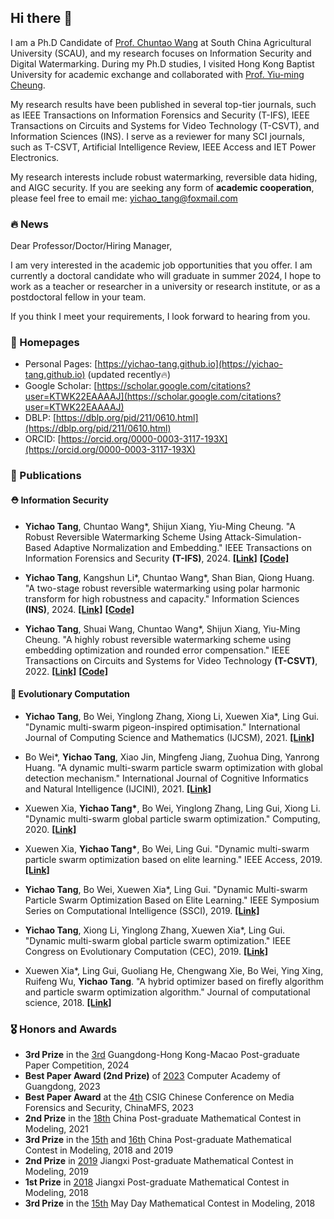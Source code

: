 ## Hi there 👋

I am a Ph.D Candidate of [Prof. Chuntao Wang](https://www.scholat.com/wangchuntao) at South China Agricultural University (SCAU), and my research focuses on Information Security and Digital Watermarking. During my Ph.D studies, I visited Hong Kong Baptist University for academic exchange and collaborated with [Prof. Yiu-ming Cheung](https://www.comp.hkbu.edu.hk/~ymc).

My research results have been published in several top-tier journals, such as IEEE Transactions on Information Forensics and Security (T-IFS), IEEE Transactions on Circuits and Systems for Video Technology (T-CSVT), and Information Sciences (INS). I serve as a reviewer for many SCI journals, such as T-CSVT, Artificial Intelligence Review, IEEE Access and IET Power Electronics.

My research interests include robust watermarking, reversible data hiding, and AIGC security. If you are seeking any form of **academic cooperation**, please feel free to email me: [yichao_tang@foxmail.com](mailto:yichao_tang@foxmail.com)

### 🔥 News

Dear Professor/Doctor/Hiring Manager, 

I am very interested in the academic job opportunities that you offer. I am currently a doctoral candidate who will graduate in summer 2024, I hope to work as a teacher or researcher in a university or research institute, or as a postdoctoral fellow in your team. 

If you think I meet your requirements, I look forward to hearing from you.

### 📎 Homepages

- Personal Pages: [https://yichao-tang.github.io](https://yichao-tang.github.io) (updated recently🔥)
- Google Scholar: [https://scholar.google.com/citations?user=KTWK22EAAAAJ](https://scholar.google.com/citations?user=KTWK22EAAAAJ)
- DBLP: [https://dblp.org/pid/211/0610.html](https://dblp.org/pid/211/0610.html)
- ORCID: [https://orcid.org/0000-0003-3117-193X](https://orcid.org/0000-0003-3117-193X)

### 📝 Publications

#### ⛑ Information Security

- **Yichao Tang**, Chuntao Wang*, Shijun Xiang, Yiu-Ming Cheung. "A Robust Reversible Watermarking Scheme Using Attack-Simulation-Based Adaptive Normalization and Embedding." IEEE Transactions on Information Forensics and Security **(T-IFS)**, 2024. [**[Link]**](https://ieeexplore.ieee.org/document/10458701) [**[Code]**](https://github.com/yichao-tang/STDM-RRW)

- **Yichao Tang**, Kangshun Li\*, Chuntao Wang\*, Shan Bian, Qiong Huang. "A two-stage robust reversible watermarking using polar harmonic transform for high robustness and capacity." Information Sciences **(INS)**, 2024. [**[Link]**](https://www.sciencedirect.com/science/article/abs/pii/S0020025523013713) [**[Code]**](https://github.com/yichao-tang/PHT-RRW)

- **Yichao Tang**, Shuai Wang, Chuntao Wang*, Shijun Xiang, Yiu-Ming Cheung. "A highly robust reversible watermarking scheme using embedding optimization and rounded error compensation." IEEE Transactions on Circuits and Systems for Video Technology **(T-CSVT)**, 2022. [**[Link]**](https://ieeexplore.ieee.org/document/9928284/) [**[Code]**](https://github.com/yichao-tang/PZMs-RRW)

#### 🧮 Evolutionary Computation

- **Yichao Tang**, Bo Wei, Yinglong Zhang, Xiong Li, Xuewen Xia*, Ling Gui. "Dynamic multi-swarm pigeon-inspired optimisation." International Journal of Computing Science and Mathematics (IJCSM), 2021. [**[Link]**](https://www.inderscienceonline.com/doi/abs/10.1504/IJCSM.2021.116762)

- Bo Wei*, **Yichao Tang**, Xiao Jin, Mingfeng Jiang, Zuohua Ding, Yanrong Huang. "A dynamic multi-swarm particle swarm optimization with global detection mechanism." International Journal of Cognitive Informatics and Natural Intelligence (IJCINI), 2021. [**[Link]**](https://www.igi-global.com/article/a-dynamic-multi-swarm-particle-swarm-optimization-with-global-detection-mechanism/294566)

- Xuewen Xia, **Yichao Tang\***, Bo Wei, Yinglong Zhang, Ling Gui, Xiong Li. "Dynamic multi-swarm global particle swarm optimization." Computing, 2020. [**[Link]**](https://link.springer.com/article/10.1007/s00607-019-00782-9)

- Xuewen Xia, **Yichao Tang\***, Bo Wei, Ling Gui. "Dynamic multi-swarm particle swarm optimization based on elite learning." IEEE Access, 2019. [**[Link]**](https://ieeexplore.ieee.org/abstract/document/8936982)

- **Yichao Tang**, Bo Wei, Xuewen Xia*, Ling Gui. "Dynamic Multi-swarm Particle Swarm Optimization Based on Elite Learning." IEEE Symposium Series on Computational Intelligence (SSCI), 2019. [**[Link]**](https://ieeexplore.ieee.org/abstract/document/9002680)

- **Yichao Tang**, Xiong Li, Yinglong Zhang, Xuewen Xia*, Ling Gui. "Dynamic multi-swarm global particle swarm optimization." IEEE Congress on Evolutionary Computation (CEC), 2019. [**[Link]**](https://ieeexplore.ieee.org/abstract/document/8790324)

- Xuewen Xia*, Ling Gui, Guoliang He, Chengwang Xie, Bo Wei, Ying Xing, Ruifeng Wu, **Yichao Tang**. "A hybrid optimizer based on firefly algorithm and particle swarm optimization algorithm." Journal of computational science, 2018. [**[Link]**](https://www.sciencedirect.com/science/article/abs/pii/S1877750317303538)

### 🎖 Honors and Awards
- **3rd Prize** in the [3rd](https://mp.weixin.qq.com/s/tv1A0Qzd7hvqjLS3iRBjEA) Guangdong-Hong Kong-Macao Post-graduate Paper Competition, 2024
- **Best Paper Award (2nd Prize)** of [2023](https://mp.weixin.qq.com/s/VNa_IIF-Lo9on_zxSO-UwQ) Computer Academy of Guangdong, 2023
- **Best Paper Award** at the [4th](https://conf.csig.org.cn/10361.html) CSIG Chinese Conference on Media Forensics and Security, ChinaMFS, 2023
- **2nd Prize** in the [18th](https://cpipc.acge.org.cn/cw/detail/4/2c90800c7dd545b7017dfe9a610e0e5d) China Post-graduate Mathematical Contest in Modeling, 2021
- **3rd Prize** in the [15th](https://cpipc.acge.org.cn/pw/preview/2c9088a76734dde901673ae5c05b3356) and [16th](https://cpipc.acge.org.cn/cw/detail/4/2c9088a56e1b7bf9016e8b33830300bf) China Post-graduate Mathematical Contest in Modeling, 2018 and 2019
- **2nd Prize** in [2019](http://jyt.jiangxi.gov.cn/art/2019/7/16/art_25649_1695580.html) Jiangxi Post-graduate Mathematical Contest in Modeling, 2019
- **1st Prize** in [2018](http://jyt.jiangxi.gov.cn/art/2018/8/15/art_25649_1695785.html) Jiangxi Post-graduate Mathematical Contest in Modeling, 2018
- **3rd Prize** in the [15th](https://51mcm.cumt.edu.cn/0c/d2/c20846a462034/page.htm) May Day Mathematical Contest in Modeling, 2018
